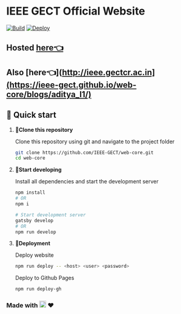 # IEEE GECT Official Website

[![Build](https://github.com/IEEE-GECT/web-core/actions/workflows/build.yml/badge.svg)](https://github.com/IEEE-GECT/web-core/actions/workflows/build.yml)
[![Deploy](https://github.com/IEEE-GECT/web-core/actions/workflows/deploy.yml/badge.svg)](https://github.com/IEEE-GECT/web-core/actions/workflows/deploy.yml)

## Hosted [here👈](http://ieee.gectcr.ac.in)
## Also   [here👈](http://ieee.gectcr.ac.in](https://ieee-gect.github.io/web-core/blogs/aditya_l1/) 

## 🚀 Quick start

1.  **📁Clone this repository**

    Clone this repository using git and navigate to the project folder

    ```bash
    git clone https://github.com/IEEE-GECT/web-core.git
    cd web-core
    ```

2.  **🔨Start developing**

    Install all dependencies and start the development server

    ```bash
    npm install
    # OR
    npm i

    # Start development server
    gatsby develop
    # OR
    npm run develop
    ```

3.  **💫Deployment**

    Deploy website

    ```bash
    npm run deploy -- <host> <user> <password>
    ```

    Deploy to Github Pages

    ```bash
    npm run deploy-gh
    ```

### Made with <a href="https://www.gatsbyjs.com"><img alt="Gatsby" src="https://www.gatsbyjs.com/Gatsby-Monogram.svg" width="18" /></a> ❤
